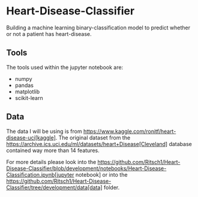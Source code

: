 # Heart-Disease-Classifier
Building a machine learning binary-classification model to predict whether or not a patient has heart-disease.

## Tools
The tools used within the jupyter notebook are:

* numpy
* pandas
* matplotlib
* scikit-learn

## Data

The data I will be using is from https://www.kaggle.com/ronitf/heart-disease-uci[kaggle]. 
The original dataset from the https://archive.ics.uci.edu/ml/datasets/heart+Disease[Cleveland] database contained way more than 14 features.

For more details please look into the https://github.com/Ritsch1/Heart-Disease-Classifier/blob/development/notebooks/Heart-Disease-Classification.ipynb[jupyter notebook] or into the https://github.com/Ritsch1/Heart-Disease-Classifier/tree/development/data[data] folder.

